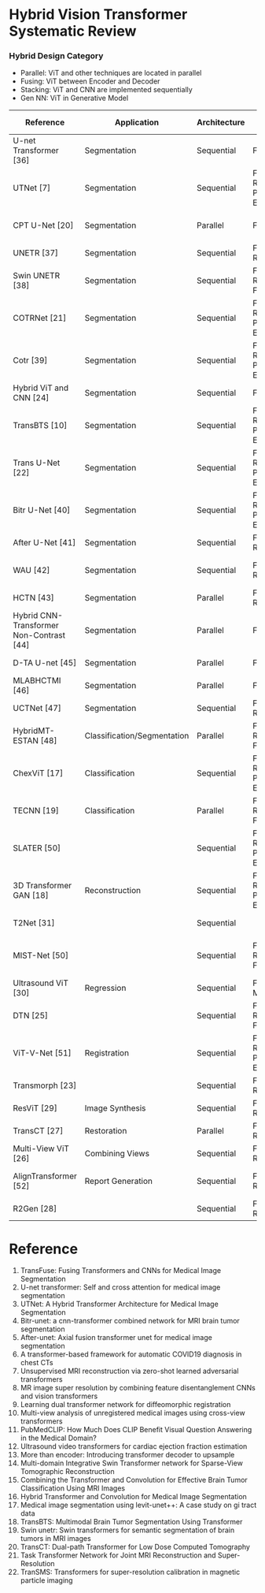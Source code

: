 # Hybrid Vision Transformer Systematic Review


### Hybrid Design Category
- Parallel: ViT and other techniques are located in parallel
- Fusing: ViT between Encoder and Decoder
- Stacking: ViT and CNN are implemented sequentially
- Gen NN: ViT in Generative Model

| Reference                        | Application  | Architecture | Merging                       | Transf. Util. | Transf. Backbone              | CNN Backbone                          |
|----------------------------------|--------------|--------------|-------------------------------|---------------|--------------------------------|---------------------------------------|
| U-net Transformer [36]           | Segmentation | Sequential   | Fusing                        | Encoder       | Multi-head Cross-Attention     | U-Net                                 |
| UTNet [7]                         | Segmentation | Sequential   | Feature Reshaping Positional Encoding | Encoder | Multi-head Self-Attention     | U-Net                                 |
| CPT U-Net [20]                   | Segmentation | Parallel     | Fusing                        | Encoder Decoder | Pyramid Vision Transformer   | U-Net                                 |
| UNETR [37]                        | Segmentation | Sequential   | Feature Reshaping             | Encoder       | Vision Transformer            | U-Net                                 |
| Swin UNETR [38]                   | Segmentation | Sequential   | Feature Reshaping Fusing      | Encoder       | Swin Transformer              | U-Net                                 |
| COTRNet [21]                      | Segmentation | Sequential   | Feature Reshaping Positional Encoding | Encoder | Light Vision Transformer      | U-Net                                 |
| Cotr [39]                         | Segmentation | Sequential   | Feature Reshaping Positional Encoding | Encoder | Deformable Transformer-encoder | U-Net                               |
| Hybrid ViT and CNN [24]           | Segmentation | Sequential   | Fusing                        | Encoder Decoder | Vision Transformer           | U-Net                                 |
| TransBTS [10]                     | Segmentation | Sequential   | Feature Reshaping Positional Encoding | Encoder | Light Vision Transformer      | U-Net                                 |
| Trans U-Net [22]                  | Segmentation | Sequential   | Feature Reshaping Positional Encoding | Encoder | Vision Transformer           | U-Net                                 |
| Bitr U-Net [40]                   | Segmentation | Sequential   | Feature Reshaping Positional Encoding | Encoder | Vision Transformer           | U-Net, CBAM                           |
| After U-Net [41]                  | Segmentation | Sequential   | Feature Reshaping             | Encoder       | Axial Fusion Transformer      | U-Net                                 |
| WAU [42]                          | Segmentation | Sequential   | Feature Reshaping             | Decoder       | Window Attention              | Group Conv, Depthwise Separable CNN   |
| HCTN [43]                         | Segmentation | Parallel     | Feature Reshaping             | Encoder       | Vision Transformer            | U-Net                                 |
| Hybrid CNN-Transformer Non-Contrast [44] | Segmentation | Parallel | Fusing                        | Encoder       | Hierarchical Transformer      | U-Net                                 |
| D-TA U-net [45]                  | Segmentation | Parallel     | Fusing                              | Encoder       | Swin Transformer             | U-Net       |
| MLABHCTMI [46]                   | Segmentation | Parallel     | Fusing                              | Encoder/Decoder | Transformer               | U-Net       |
| UCTNet [47]                      | Segmentation | Sequential   | Feature Reshaping                   | Encoder/Decoder | Transformer               | U-Net                              |
| HybridMT-ESTAN [48]              | Classification/Segmentation     | Parallel     | Feature Reshaping Fusing            | Encoder       | Swin Transformer             | ResNet                             |
| ChexViT [17]                     | Classification                  | Sequential   | Feature Reshaping Positional Encoding | Encoder    | Vision Transformer           | CheXNet [49]                       |
| TECNN [19]                       | Classification                  | Parallel     | Feature Reshaping Fusing            | Encoder       | Vision Transformer           | DenseNet                           |
| SLATER [50]                      |                                 | Sequential   | Feature Reshaping Positional Encoding | Decoder   | Cross-Attention              | Specialized CNN                    |
| 3D Transformer GAN [18]          | Reconstruction                  | Sequential   | Feature Reshaping Positional Encoding | Encoder Decoder | Vision Transformer     | Specialized CNN                    |
| T2Net [31]                       |                                 | Sequential   |                                      | Encoder       | Task-Attention               | Specialized CNN                    |
| MIST-Net [50]                    |                                 | Sequential   | Feature Reshaping Fusing            | Decoder       | Soft-Attention Swin Transformer | Specialized CNN                |
| Ultrasound ViT [30]              | Regression                      | Sequential   | Feature Mapping                     | Encoder       | Bert                         | ResNetAE/DenseNet                  |
| DTN [25]                         |                                 | Sequential   | Feature Reshaping Fusing            | Encoder/Decoder | Dual Transformer            | Specialized CNN                    |
| ViT-V-Net [51]                   | Registration                    | Sequential   | Feature Reshaping Positional Encoding | Encoder    | Vision Transformer           | Specialized CNN                    |
| Transmorph [23]                  |                                 | Sequential   | Feature Reshaping                   | Encoder       | Swin Transformer             | U-Net                              |
| ResViT [29]                      | Image Synthesis                 | Sequential   | Feature Reshaping                   | Encoder       | Vision Transformer           | Specialized CNN                    |
| TransCT [27]                     | Restoration                     | Parallel     | Feature Reshaping                   | Encoder Decoder | Vision Transformer         | Specialized CNN                    |
| Multi-View ViT [26]              | Combining Views                 | Sequential   | Feature Reshaping                   | Encoder       | Cross View-Attention         | ResNet                             |
| AlignTransformer [52]            | Report Generation               | Sequential   | Feature Reshaping                   | Encoder       | Align Hierarchical-Attention | ResNet                             |
| R2Gen [28]                       |                                 | Sequential   | Feature Reshaping                   | Encoder Decoder | Vision Transformer         | Pretrained (ResNet, VGG)           |





# Reference
1. TransFuse: Fusing Transformers and CNNs for Medical Image Segmentation
2. U-net transformer: Self and cross attention for medical image segmentation
3. UTNet: A Hybrid Transformer Architecture for Medical Image Segmentation
4. Bitr-unet: a cnn-transformer combined network for MRI brain tumor segmentation
5. After-unet: Axial fusion transformer unet for medical image segmentation
6. A transformer-based framework for automatic COVID19 diagnosis in chest CTs
7. Unsupervised MRI reconstruction via zero-shot learned adversarial transformers
8. MR image super resolution by combining feature disentanglement CNNs and vision transformers
9. Learning dual transformer network for diffeomorphic registration
10. Multi-view analysis of unregistered medical images using cross-view transformers
11. PubMedCLIP: How Much Does CLIP Benefit Visual Question Answering in the Medical Domain?
12. Ultrasound video transformers for cardiac ejection fraction estimation
13. More than encoder: Introducing transformer decoder to upsample
14. Multi-domain Integrative Swin Transformer network for Sparse-View Tomographic Reconstruction
15. Combining the Transformer and Convolution for Effective Brain Tumor Classification Using MRI Images
16. Hybrid Transformer and Convolution for Medical Image Segmentation
17. Medical image segmentation using levit-unet++: A case study on gi tract data
18. TransBTS: Multimodal Brain Tumor Segmentation Using Transformer
19. Swin unetr: Swin transformers for semantic segmentation of brain tumors in MRI images
20. TransCT: Dual-path Transformer for Low Dose Computed Tomography
21. Task Transformer Network for Joint MRI Reconstruction and Super-Resolution
22. TranSMS: Transformers for super-resolution calibration in magnetic particle imaging
